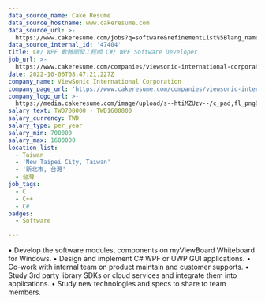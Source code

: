 ```yaml
---
data_source_name: Cake Resume
data_source_hostname: www.cakeresume.com
data_source_url: >-
  https://www.cakeresume.com/jobs?q=software&refinementList%5Blang_name%5D%5B0%5D=English&refinementList%5Bsalary_type%5D=per_year&range%5Bsalary_range%5D%5Bmin%5D=1000000&page=2
data_source_internal_id: '47404'
title: C#/ WPF 軟體開發工程師 C#/ WPF Software Developer
job_url: >-
  https://www.cakeresume.com/companies/viewsonic-international-corporation/jobs/c-wpf-software-developer-c-wpf-software-developer
date: 2022-10-06T08:47:21.227Z
company_name: ViewSonic International Corporation
company_page_url: 'https://www.cakeresume.com/companies/viewsonic-international-corporation'
company_logo_url: >-
  https://media.cakeresume.com/image/upload/s--htiMZUzv--/c_pad,fl_png8,h_200,w_200/v1655364380/tbpy1o9a5dyoftd0j1kc.png
salary_text: TWD700000 - TWD1600000
salary_currency: TWD
salary_type: per_year
salary_min: 700000
salary_max: 1600000
location_list:
  - Taiwan
  - 'New Taipei City, Taiwan'
  - '新北市, 台灣'
  - 台灣
job_tags:
  - C
  - C++
  - C#
badges:
  - Software

---
```


• Develop the software modules, components on myViewBoard Whiteboard for Windows. • Design and implement C# WPF or UWP GUI applications. • Co-work with internal team on product maintain and customer supports. • Study 3rd party library SDKs or cloud services and integrate them into applications. • Study new technologies and specs to share to team members.
